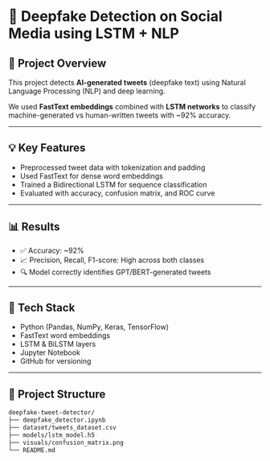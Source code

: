 # 🤖 Deepfake Detection on Social Media using LSTM + NLP

## 📌 Project Overview

This project detects **AI-generated tweets** (deepfake text) using Natural Language Processing (NLP) and deep learning.

We used **FastText embeddings** combined with **LSTM networks** to classify machine-generated vs human-written tweets with ~92% accuracy.

---

## 💡 Key Features

- Preprocessed tweet data with tokenization and padding
- Used FastText for dense word embeddings
- Trained a Bidirectional LSTM for sequence classification
- Evaluated with accuracy, confusion matrix, and ROC curve

---

## 📊 Results

- ✅ Accuracy: ~92%
- 📈 Precision, Recall, F1-score: High across both classes
- 🔍 Model correctly identifies GPT/BERT-generated tweets

---

## 🧰 Tech Stack

- Python (Pandas, NumPy, Keras, TensorFlow)
- FastText word embeddings
- LSTM & BiLSTM layers
- Jupyter Notebook
- GitHub for versioning

---

## 📁 Project Structure

```bash
deepfake-tweet-detector/
├── deepfake_detector.ipynb
├── dataset/tweets_dataset.csv
├── models/lstm_model.h5
├── visuals/confusion_matrix.png
└── README.md

